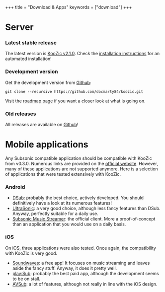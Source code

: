+++
title = "Download & Apps"
keywords = ["download"]
+++

# Server

### Latest stable release

The latest version is [KooZic v2.1.0](https://github.com/DocMarty84/koozic/releases/latest). Check
the [installation instructions](/installation/) for an automated installation!

### Development version

Get the development version from [Github](https://github.com/docmarty84/koozic):

```
git clone --recursive https://github.com/docmarty84/koozic.git
```

Visit the [roadmap page](https://trello.com/b/qF9sVXo3/koozic-development) if you want a closer look
at what is going on.

### Old releases

All releases are available on [Github](https://github.com/DocMarty84/koozic/releases)!

# Mobile applications

Any Subsonic compatible application should be compatible with KooZic from v0.3.0. Numerous links are
provided on the [official website](http://www.subsonic.org/pages/apps.jsp). However, many of these
applications are not supported anymore. Here is a selection of applications that were tested
extensively with KooZic.

### Android

-   [DSub](https://github.com/daneren2005/Subsonic/releases): probably the best choice, actively
    developed. You should definitively have a look at its numerous features!
-   [UltraSonic](https://play.google.com/store/apps/details?id=org.moire.ultrasonic): a very good
    choice, although less fancy features than DSub. Anyway, perfectly suitable for a daily use.
-   [Subsonic Music Streamer](https://play.google.com/store/apps/details?id=net.sourceforge.subsonic.androidapp):
    the official client. More a proof-of-concept than an application that you would use on a daily
    basis.

### iOS

On iOS, three applications were also tested. Once again, the compatibility with KooZic is very good.

-   [Soundwaves](https://itunes.apple.com/app/soundwaves/id736139596?mt=8): a free app! It focuses
    on music streaming and leaves aside the fancy stuff. Anyway, it does it pretty well.
-   [play:Sub](https://itunes.apple.com/us/app/play-sub-subsonic-music-streamer/id955329386?mt=8):
    probably the best paid app, although the development seems to be on stall.
-   [AVSub](https://itunes.apple.com/us/app/avsub/id923424694?mt=8): a lot of features, although not
    really in line with the iOS design.
